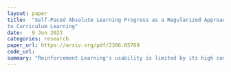 ```yaml
---
layout: paper
title:  "Self-Paced Absolute Learning Progress as a Regularized Approach
to Curriculum Learning"
date:   9 Jun 2023
categories: research
paper_url: https://arxiv.org/pdf/2306.05769
code_url: 
summary: "Reinforcement Learning's usability is limited by its high computation times. Curriculum Reinforcement Learning accelerates learning by ordering tasks from simple to hard. Curricula based on Absolute Learning Progress (ALP) have shown success in various environments but waste computation on redundant tasks. This issue is addressed by introducing Self-Paced Absolute Learning Progress (SPALP), a regularization method inspired by Self-Paced Learning. Evaluated in three environments, SPALP achieves performance comparable to ALP in all cases and reaches it faster in two. Further improvements in SPALP's efficiency and performance are also discussed."
---
```


